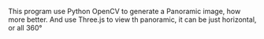 This program use Python OpenCV to generate a Panoramic image, how more better.
And use Three.js to view th panoramic, it can be just horizontal, or all 360°

